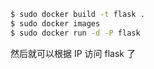 ```sh
$ sudo docker build -t flask .
$ sudo docker images
$ sudo docker run -d -P flask
```

然后就可以根据 IP 访问 flask 了